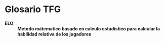 <h1>Glosario TFG</h1>
<dl>
    <dt><b>ELO<b></dt>
    <dd>Metodo mátematico basado en calculo estadistico para calcular la habilidad relativa de los jugadores</dd>
</dl>